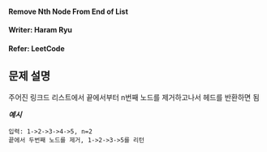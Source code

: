 #### Remove Nth Node From End of List
#### Writer: Haram Ryu
#### Refer: LeetCode

## 문제 설명
주어진 링크드 리스트에서 끝에서부터 n번째 노드를 제거하고나서 헤드를 반환하면 됨  

***예시***
```
입력: 1->2->3->4->5, n=2
끝에서 두번째 노드를 제거, 1->2->3->5를 리턴
```

